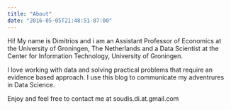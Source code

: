 ```yaml
---
title: "About"
date: "2016-05-05T21:48:51-07:00"
---
```


Hi! My name is Dimitrios and i am an  Assistant Professor of Economics at the University of Groningen, The Netherlands and a Data Scientist at the Center for Information Technology, University of Groningen.

I love working with data and solving practical problems that require an evidence based approach. I use this blog to communicate my adventrures in Data Science.

Enjoy and feel free to contact me at soudis.di.at.gmail.com
